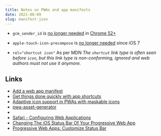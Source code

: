 ```yaml
---
title: Notes on PWAs and app manifests
date: 2021-08-09
slug: manifest-json
---
```




- `gcm_sender_id` is [no longer needed](https://github.com/Appboy/appboy-web-sdk/issues/57) in [Chrome 52+](https://developers.google.com/web/updates/2016/07/web-push-interop-wins#reality_of_these_changes)

- `apple-touch-icon-precompose` is [no longer needed](https://webhint.io/docs/user-guide/hints/hint-apple-touch-icons/) since iOS 7

- `rel="shortcut icon"` As per MDN _The `shortcut` link type is often seen before `icon`, but this link type is non-conforming, ignored and web authors must not use it anymore._

Links
---

- [Add a web app manifest](https://web.dev/add-manifest/)
- [Get things done quickly with app shortcuts](https://web.dev/app-shortcuts/)
- [Adaptive icon support in PWAs with maskable icons](https://web.dev/maskable-icon/)
- [pwa-asset-generator](https://github.com/onderceylan/pwa-asset-generator)
- [](https://web.dev/codelab-apple-touch-icon/)
- [Safari - Configuring Web Applications](https://developer.apple.com/library/archive/documentation/AppleApplications/Reference/SafariWebContent/ConfiguringWebApplications/ConfiguringWebApplications.html)
- [Changing The iOS Status Bar Of Your Progressive Web App](https://medium.com/appscope/changing-the-ios-status-bar-of-your-progressive-web-app-9fc8fbe8e6ab)
- [Progressive Web Apps: Customize Status Bar](https://codeburst.io/progressive-web-apps-customize-status-bar-23c4b2de590f)